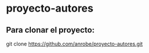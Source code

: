 # proyecto-autores
## Para clonar el proyecto:
git clone https://github.com/anrobe/proyecto-autores.git
